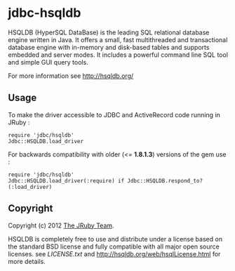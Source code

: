 # jdbc-hsqldb

 HSQLDB (HyperSQL DataBase) is the leading SQL relational database engine written 
 in Java. It offers a small, fast multithreaded and transactional database engine 
 with in-memory and disk-based tables and supports embedded and server modes. 
 It includes a powerful command line SQL tool and simple GUI query tools.

For more information see http://hsqldb.org/

## Usage

To make the driver accessible to JDBC and ActiveRecord code running in JRuby :

    require 'jdbc/hsqldb'
    Jdbc::HSQLDB.load_driver

For backwards compatibility with older (<= **1.8.1.3**) versions of the gem use :

    require 'jdbc/hsqldb'
    Jdbc::HSQLDB.load_driver(:require) if Jdbc::HSQLDB.respond_to?(:load_driver)

## Copyright

Copyright (c) 2012 [The JRuby Team](https://github.com/jruby).

HSQLDB is completely free to use and distribute under a license based on the 
standard BSD license and fully compatible with all major open source licenses.
see *LICENSE.txt* and http://hsqldb.org/web/hsqlLicense.html for more details.
